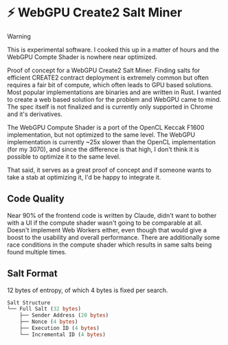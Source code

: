 # ⚡ WebGPU Create2 Salt Miner

> [!WARNING]
> This is experimental software. I cooked this up in a matter of hours and the WebGPU Compte Shader is nowhere near optimized.

Proof of concept for a WebGPU Create2 Salt Miner. Finding salts for efficient CREATE2 contract deployment is extremely common but often requires a fair bit of compute, which often leads to GPU based solutions. Most popular implementations are binaries and are written in Rust. I wanted to create a web based solution for the problem and WebGPU came to mind. The spec itself is not finalized and is currently only supported in Chrome and it's derivatives.

The WebGPU Compute Shader is a port of the OpenCL Keccak F1600 implementation, but not optimized to the same level. The WebGPU implementation is currently ~25x slower than the OpenCL implementation (for my 3070), and since the difference is that high, I don't think it is possible to optimize it to the same level.

That said, it serves as a great proof of concept and if someone wants to take a stab at optimizing it, I'd be happy to integrate it.

## Code Quality

Near 90% of the frontend code is written by Claude, didn't want to bother with a UI if the compute shader wasn't going to be comparable at all. Doesn't implement Web Workers either, even though that would give a boost to the usability and overall performance. There are additionally some race conditions in the compute shader which results in same salts being found multiple times.

## Salt Format

12 bytes of entropy, of which 4 bytes is fixed per search.

```ml
Salt Structure
└── Full Salt (32 bytes)
    ├── Sender Address (20 bytes)
    ├── Nonce (4 bytes)
    ├── Execution ID (4 bytes)
    └── Incremental ID (4 bytes)
```
